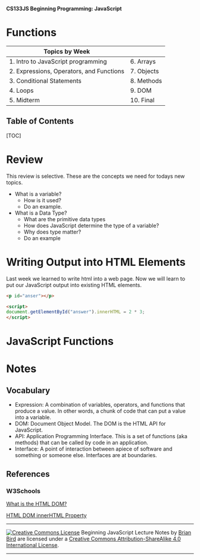 

**CS133JS Beginning Programming: JavaScript**

<h1>Functions</h1>



| Topics by Week                           |            |
| ---------------------------------------- | ---------- |
| 1. Intro to JavaScript programming       | 6. Arrays  |
| 2. Expressions, Operators, and Functions | 7. Objects |
| 3. Conditional Statements                | 8. Methods |
| 4. Loops                                 | 9. DOM     |
| 5. Midterm                               | 10. Final  |



<h2>Table of Contents</h2>

[TOC]

# Review

This review is selective. These are the concepts we need for todays new topics.

- What is a variable? 
  - How is it used? 
  - Do an example.
- What is a Data Type? 
  - What are the primitive data types
  - How does JavaScript determine the type of a variable?
  - Why does type matter?
  - Do an example

 # Writing Output into HTML Elements

Last week we learned to write html into a web page. Now we will learn to put our JavaScript output into existing HTML elements.

```html
<p id="anser"></p>

<script>
document.getElementById("answer").innerHTML = 2 * 3;
</script>
```





# JavaScript Functions





# Notes

## Vocabulary

- Expression: A combination of variables, operators, and functions that produce a value. In other words, a chunk of code that can put a value into a variable.
- DOM: Document Object Model. The DOM is the HTML API for JavaScript.
- API: Application Programming Interface. This is a set of functions (aka methods) that can be called by code in an application.
- Interface: A point of interaction between apiece of software and something or someone else. Interfaces are at boundaries.

## References

### W3Schools

[What is the HTML DOM?](https://www.w3schools.com/whatis/whatis_htmldom.asp)

[HTML DOM innerHTML Property](https://www.w3schools.com/jsref/prop_html_innerhtml.asp)



------

[![Creative Commons License](https://i.creativecommons.org/l/by-sa/4.0/88x31.png)](http://creativecommons.org/licenses/by-sa/4.0/) Beginning JavaScript Lecture Notes by [Brian Bird](https://profbird.online) are licensed under a [Creative Commons Attribution-ShareAlike 4.0 International License](http://creativecommons.org/licenses/by-sa/4.0/). 

------------